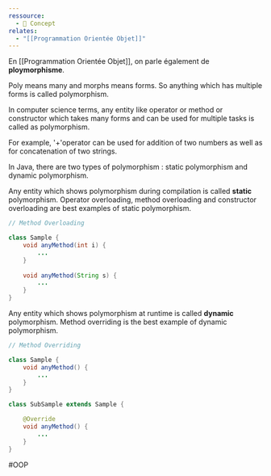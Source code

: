 ```yaml
---
ressource:
  - 🧠 Concept
relates:
  - "[[Programmation Orientée Objet]]"
---
```


En [[Programmation Orientée Objet]], on parle également de **ploymorphisme**.

Poly means many  and morphs means forms. So anything which has multiple forms is called polymorphism.

In computer science terms, any entity like operator or method or constructor which takes many forms and can be used for multiple tasks is called as polymorphism.

For example, '+'operator can be used for addition of two numbers as well as for concatenation of two strings.

In Java, there are two types of polymorphism : static polymorphism and dynamic polymorphism.

Any entity which shows polymorphism during compilation is called **static** polymorphism.
Operator overloading, method overloading and constructor overloading are best examples of static polymorphism.

```java
// Method Overloading

class Sample {
	void anyMethod(int i) {
		...
	}
	
	void anyMethod(String s) {
		...
	}
}
```

Any entity which shows polymorphism at runtime is called **dynamic** polymorphism.
Method overriding is the best example of dynamic polymorphism.

```java
// Method Overriding

class Sample {
	void anyMethod() {
		...
	}
}

class SubSample extends Sample {

	@Override
	void anyMethod() {
		...
	}
}
```
#OOP 